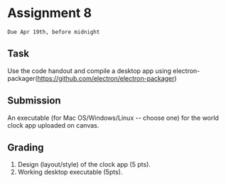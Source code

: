 # Assignment 8
`Due Apr 19th, before midnight`

## Task

Use the code handout and compile a desktop app using electron-packager(https://github.com/electron/electron-packager)

## Submission

An executable (for Mac OS/Windows/Linux -- choose one) for the world
clock app uploaded on canvas.

## Grading

1. Design (layout/style) of the clock app (5 pts).
2. Working desktop executable (5pts).
